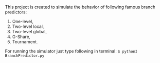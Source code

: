 This project is created to simulate the behavior of following famous branch predictors:
1.	One-level,
2.	Two-level local,
3.	Two-level global,
4.	G-Share,
5.  Tournament.

For running the simulator just type following in terminal:
`
$ python3 BranchPredictor.py
`